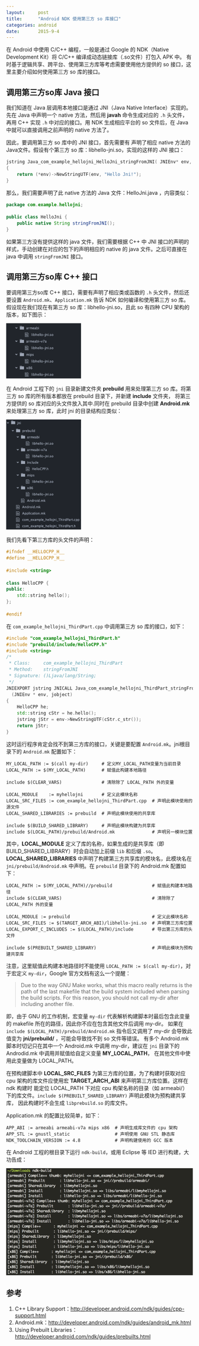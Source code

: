 ```yaml
---
layout:     post
title:      "Android NDK 使用第三方 so 库接口"
categories: android
date:       2015-9-4
---
```


在 Android 中使用 C/C++ 编程，一般是通过 Google 的 NDK（Native Development Kit）将 C/C++ 编译成动态链接库（.so文件）打包入 APK 中。
有时基于逻辑共享、跨平台、使用第三方库等考虑需要使用他方提供的 so 接口，这里主要介绍如何使用第三方 so 库的接口。

## 调用第三方so库 Java 接口

我们知道在 Java 层调用本地接口是通过 JNI（Java Native Interface）实现的。先在 Java 中声明一个 native 方法，然后用 **javah** 命令生成对应的 `.h` 头文件，
再用 C++ 实现 `.h` 中对应的接口。用 NDK 生成相应平台的 so 文件后，在 Java 中就可以直接调用之前声明的 native 方法了。

因此，要调用第三方 so 库中的 JNI 接口，首先需要有 声明了相应 native 方法的 Java文件。假设有个第三方 so 库：libhello-jni.so，实现的这样的 JNI 接口：

```cpp
jstring Java_com_example_hellojni_HelloJni_stringFromJNI( JNIEnv* env, jobject )
{
    return (*env)->NewStringUTF(env, "Hello Jni!");
}
```

那么，我们需要声明了此 native 方法的 Java 文件：HelloJni.java ，内容类似：

```java
package com.example.hellojni;

public class HelloJni {
    public native String stringFromJNI();
}
```

如果第三方没有提供这样的 java 文件，我们需要根据 C++ 中 JNI 接口的声明的样式，手动创建在对应的包下的声明相应的 native 的 java 文件。之后可直接在 java 中调用 `stringFromJNI` 接口。

## 调用第三方so库 C++ 接口

要调用第三方so库 C++ 接口，需要有声明了相应类或函数的 `.h` 头文件，然后还要设置 `Android.mk`、`Application.mk` 告诉 NDK 如何编译和使用第三方 so 库。
假设现在我们现在有第三方 so 库：libhello-jni.so，且此 so 有四种 CPU 架构的版本，如下图示：

<img src="/assets/img/2015-09-04-ndk-sofiles.png" alt="so文件" style="width: 40%;">

在 Android 工程下的 `jni` 目录新建文件夹 **prebuild** 用来处理第三方 so 库。将第三方 so 库的所有版本都放在 prebuild 目录下，并新建 **include** 文件夹，
将第三方提供的 so 库对应的头文件放入其中.同时在 prebuild 目录中创建 **Android.mk** 来处理第三方 so 库，此时 jni 的目录结构应类似：

<img src="/assets/img/2015-09-05-ndk-jnidir.png" alt="jni目录" style="width: 40%;">

我们先看下第三方库的头文件的声明：

```cpp
#ifndef __HELLOCPP_H__
#define __HELLOCPP_H__

#include <string>

class HelloCPP {
public:
    std::string hello();
};

#endif
```

在 `com_example_hellojni_ThirdPart.cpp` 中调用第三方 so 库的接口，如下：

```cpp
#include "com_example_hellojni_ThirdPart.h"
#include "prebuild/include/HelloCPP.h"
#include <string>
/*
 * Class:     com_example_hellojni_ThirdPart
 * Method:    stringFromJNI
 * Signature: ()Ljava/lang/String;
 */
JNIEXPORT jstring JNICALL Java_com_example_hellojni_ThirdPart_stringFromJNI
  (JNIEnv * env, jobject)
{
	HelloCPP he;
    std::string cStr = he.hello();
    jstring jStr = env->NewStringUTF(cStr.c_str());
    return jStr;
}
```

这时运行程序肯定会找不到第三方库的接口，关键是要配置 `Android.mk`。jni根目录下的 `Android.mk` 配置如下：

```
MY_LOCAL_PATH := $(call my-dir)     # 定义MY_LOCAL_PATH变量为当前目录
LOCAL_PATH := $(MY_LOCAL_PATH)      # 赋值此构建本地路径

include $(CLEAR_VARS)               # 清除除了 LOCAL_PATH 外的变量

LOCAL_MODULE    := myhellojni       # 定义此模块名称
LOCAL_SRC_FILES := com_example_hellojni_ThirdPart.cpp  # 声明此模块使用的源文件
LOCAL_SHARED_LIBRARIES := prebuild  # 声明此模块使用的共享库

include $(BUILD_SHARED_LIBRARY)     # 声明此模块构建为共享库
include $(LOCAL_PATH)/prebuild/Android.mk              # 声明另一模块位置
```

其中，**LOCAL_MODULE** 定义了库的名称，如果生成的是共享库（即 BUILD_SHARED_LIBRARY）时会自动加上前缀 `lib` 和后缀 `.so`。 **LOCAL_SHARED_LIBRARIES** 中声明了构建第三方共享库的模块名，此模块名在`jni/prebuild/Android.mk` 中声明。在 `prebuild` 目录下的 Android.mk 配置如下：

```
LOCAL_PATH := $(MY_LOCAL_PATH)//prebuild               # 赋值此构建本地路径
include $(CLEAR_VARS)                                  # 清除除了 LOCAL_PATH 外的变量

LOCAL_MODULE := prebuild                               # 定义此模块名称
LOCAL_SRC_FILES := $(TARGET_ARCH_ABI)/libhello-jni.so  # 声明第三方库位置
LOCAL_EXPORT_C_INCLUDES := $(LOCAL_PATH)/include       # 导出第三方库的头文件

include $(PREBUILT_SHARED_LIBRARY)                     # 声明此模块为预构建共享库
```

注意，这里赋值此构建本地路径时不能使用 `LOCAL_PATH := $(call my-dir)`，对于宏定义 `my-dir`，Google 官方文档有这么一个提醒：

>Due to the way GNU Make works, what this macro really returns is the path of the last makefile that the build system included when parsing the build scripts. For this reason, you should not call my-dir after including another file.

即，由于 GNU 的工作机制，宏变量 `my-dir` 代表解析构建脚本时最后包含此变量的 makefile 所在的路径，因此你不应在包含其他文件后调用 my-dir。
如果在 `include $(LOCAL_PATH)/prebuild/Android.mk` 指令后又调用了 my-dir 会导致此值变为 **jni/prebuild/** ，可能会导致找不到 so 文件等错误。
有多个 Android.mk 脚本时切记只在其中一个 Android.mk 中调用 my-dir，建议在 `jni` 目录下的 Androdid.mk 中调用并赋值给自定义变量 **MY_LOCAL_PATH**，
在其他文件中使用此变量做为 LOCAL_PATH。

在预构建脚本中 **LOCAL_SRC_FILES** 为第三方库的位置，为了构建时获取对应 cpu 架构的库文件应使用宏 **TARGET_ARCH_ABI** 来声明第三方库位置。这样在 ndk 构建时
能定位 LOCAL_PATH 下对应 cpu 构架名称的目录（如 armeabi/）下的库文件。`include $(PREBUILT_SHARED_LIBRARY)` 声明此模块为预构建共享库，
因此构建时不会生成 `libprebuild.so` 的库文件。

Application.mk 的配置比较简单，如下：

```
APP_ABI := armeabi armeabi-v7a mips x86  # 声明生成库文件的 cpu 架构
APP_STL := gnustl_static                 # 声明使用 GNU STL 静态库
NDK_TOOLCHAIN_VERSION := 4.8             # 声明构建使用的 GCC 版本
```

在 Android 工程的根目录下运行 `ndk-build`，或用 Eclipse 等 IED 进行构建，大功告成：

<img src="/assets/img/2015-09-05-ndk-build.png" alt="ndk构建" style="width: 100%;">

## 参考
1. C++ Library Support：http://developer.android.com/ndk/guides/cpp-support.html
1. Android.mk：http://developer.android.com/ndk/guides/android_mk.html
1. Using Prebuilt Libraries：http://developer.android.com/ndk/guides/prebuilts.html
